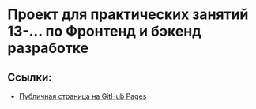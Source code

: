 # Проект для практических занятий 13-... по Фронтенд и бэкенд разработке
## Ссылки:
- [Публичная страница на GitHub Pages](https://ksenia-zh13579.github.io/frontend-and-backend-practice13-14/)
